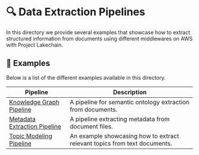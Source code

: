 # 🔍 Data Extraction Pipelines

In this directory we provide several examples that showcase how to extract structured information from documents using different middlewares on AWS with Project Lakechain.

## 🌟 Examples

Below is a list of the different examples available in this directory.

Pipeline | Description
--- | ---
[Knowledge Graph Pipeline](knowledge-graph-pipeline) | A pipeline for semantic ontology extraction from documents.
[Metadata Extraction Pipeline](metadata-extraction-pipeline) | A pipeline extracting metadata from document files.
[Topic Modeling Pipeline](topic-modeling-pipeline) | An example showcasing how to extract relevant topics from text documents.
